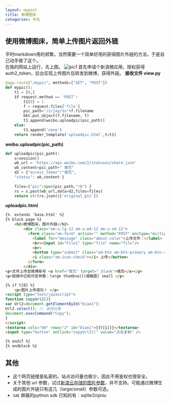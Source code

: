 ```yaml
---
layout: mypost
title: 微博图床
categories: 羊毛
---
```




## 使用微博图床，简单上传图片返回外链
平时markdown用的频繁，当然需要一个简单好用的获得图片外链的方法。于是自己动手做了这个。  
在我的网站上运行，先上图。
![pic1](http://wx1.sinaimg.cn/large/006WqCkely1fv72sqsvw2j30df0ahmx4.jpg)
首先申请个新浪微应用，授权获得auth2_token，后台实现上传图片后转发到微博，获得外链。
**接收文件 view.py**
```python
@app.route("/mypic", methods=["GET", "POST"])
def mypic():
    t1 = [0,]
    if request.method == 'POST':
        t1[0] = 1
        f = request.files['file']
        pic_path='/s/jay/%s'%f.filename
        bkt.put_object(f.filename, f)
    	t1.append(weibo.uploadpic(pic_path))
    else:
        t1.append('none')
    return render_template('uploadpic.html',t=t1)
```
**weibo.uploadpic(pic_path)**
```python
def uploadpic(pic_path):
    s=session()
    wb_url = 'https://api.weibo.com/2/statuses/share.json'
    wb_content=pic_path+" 填充"
    d2 = {"access_token":"填充",  
    "status": wb_content }
    
    files={"pic":open(pic_path,"rb") }  
    rs = s.post(wb_url,data=d2,files=files)
    return str(rs.json()['original_pic'])
```
**uploadpic.html**
```html
{%  extends 'base.html' %}
{% block page %}  
    <h2>微博图床，图片外链</h2>
        <div class="am-u-lg-12 am-u-md-12 am-u-sm-12">
          <form class="am-form" action="" method="POST" enctype="multipart/form-data">
            <label for="message" class="about-color">上传文件：</label>
            <br><input id="File1" type="file" name="file"/>
            <br>
            <button type="submit" class="am-btn am-btn-primary am-btn-sm">
			<i class="am-icon-check"></i> 上传</button>
          </form>
        </div>
<p>文件上传至微博账号 <a href="填充" target="_blank">填充</a></p>
<p>链接中已知可变参数：large thumbnail(缩略图) small </p>

{% if t[0] %}
	<p>图片上传成功！ </p>
<script type="text/javascript">
function copyUrl2(){
var Url2=document.getElementById("biao1");
Url2.select(); // 选择对象
document.execCommand("Copy"); 
}
</script>
<textarea cols="60" rows="2" id="biao1">{{t[1]}}</textarea>
<input type="button" onClick="copyUrl2()" value="点击复制" />

{% endif %}
{% endblock %}
```

## 其他
- 这个网页链接是私密的。站点访问量也极少，因此不用鉴权也很安全。
- 关于其他 url 参数，试过[新浪云存储的图片参数](http://www.sinacloud.com/doc/sae/services/imgxs.html)，并不支持。可能通过微博生成的图片外链只有这几（large/small）参数可选。
- `SAE` 屏蔽的python sdk 已知的有：sqlite3/qiniu